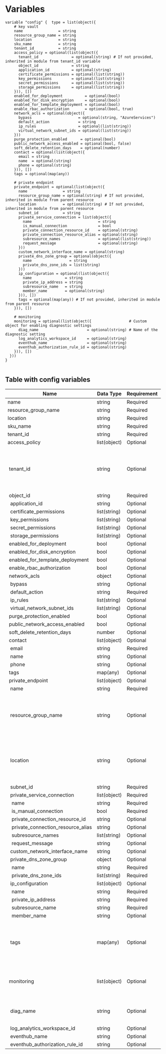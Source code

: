 # Variables

```
variable "config" {  type = list(object({
    # key vault
    name                = string
    resource_group_name = string
    location            = string
    sku_name            = string
    tenant_id           = string
    access_policy = optional(list(object({
      tenant_id               = optional(string) # If not provided, inherited in module from tenant_id variable
      object_id               = string
      application_id          = optional(string)
      certificate_permissions = optional(list(string))
      key_permissions         = optional(list(string))
      secret_permissions      = optional(list(string))
      storage_permissions     = optional(list(string))
    })), [])
    enabled_for_deployment          = optional(bool)
    enabled_for_disk_encryption     = optional(bool)
    enabled_for_template_deployment = optional(bool)
    enable_rbac_authorization       = optional(bool, true)
    network_acls = optional(object({
      bypass                     = optional(string, "AzureServices")
      default_action             = string
      ip_rules                   = optional(list(string))
      virtual_network_subnet_ids = optional(list(string))
    }))
    purge_protection_enabled      = optional(bool)
    public_network_access_enabled = optional(bool, false)
    soft_delete_retention_days    = optional(number)
    contact = optional(list(object({
      email = string
      name  = optional(string)
      phone = optional(string)
    })), [])
    tags = optional(map(any))

    # private endpoint
    private_endpoint = optional(list(object({
      name                = string
      resource_group_name = optional(string) # If not provided, inherited in module from parent resource
      location            = optional(string) # If not provided, inherited in module from parent resource
      subnet_id           = string
      private_service_connection = list(object({
        name                              = string
        is_manual_connection              = bool
        private_connection_resource_id    = optional(string)
        private_connection_resource_alias = optional(string)
        subresource_names                 = optional(list(string))
        request_message                   = optional(string)
      }))
      custom_network_interface_name = optional(string)
      private_dns_zone_group = optional(object({
        name                 = string
        private_dns_zone_ids = list(string)
      }))
      ip_configuration = optional(list(object({
        name               = string
        private_ip_address = string
        subresource_name   = string
        member_name        = optional(string)
      })), [])
      tags = optional(map(any)) # If not provided, inherited in module from parent resource
    })), [])

    # monitoring
    monitoring = optional(list(object({                 # Custom object for enabling diagnostic settings
      diag_name                      = optional(string) # Name of the diagnostic setting
      log_analytics_workspace_id     = optional(string)
      eventhub_name                  = optional(string)
      eventhub_authorization_rule_id = optional(string)
    })), [])
  }))
}


```


## Table with config variables

| Name | Data Type | Requirement | Default Value | Comment |
| ------- | --------- | ----------- | ------------- | ------- |
|name | string | Required |  |  |
|resource_group_name | string | Required |  |  |
|location | string | Required |  |  |
|sku_name | string | Required |  |  |
|tenant_id | string | Required |  |  |
|access_policy | list(object) | Optional | [] |  |
|&nbsp;tenant_id | string | Optional |  |  If not provided, inherited in module from tenant_id variable |
|&nbsp;object_id | string | Required |  |  |
|&nbsp;&nbsp;application_id | string | Optional |  |  |
|&nbsp;&nbsp;certificate_permissions | list(string) | Optional |  |  |
|&nbsp;&nbsp;key_permissions | list(string) | Optional |  |  |
|&nbsp;&nbsp;secret_permissions | list(string) | Optional |  |  |
|&nbsp;&nbsp;storage_permissions | list(string) | Optional |  |  |
|&nbsp;enabled_for_deployment | bool | Optional |  |  |
|&nbsp;enabled_for_disk_encryption | bool | Optional |  |  |
|&nbsp;enabled_for_template_deployment | bool | Optional |  |  |
|&nbsp;enable_rbac_authorization | bool | Optional |  true |  |
|&nbsp;network_acls | object | Optional |  |  |
|&nbsp;&nbsp;bypass | string | Optional |  "AzureServices" |  |
|&nbsp;&nbsp;default_action | string | Required |  |  |
|&nbsp;&nbsp;ip_rules | list(string) | Optional |  |  |
|&nbsp;&nbsp;virtual_network_subnet_ids | list(string) | Optional |  |  |
|&nbsp;purge_protection_enabled | bool | Optional |  |  |
|&nbsp;public_network_access_enabled | bool | Optional |  false |  |
|&nbsp;soft_delete_retention_days | number | Optional |  |  |
|&nbsp;contact | list(object) | Optional | [] |  |
|&nbsp;&nbsp;email | string | Required |  |  |
|&nbsp;&nbsp;name | string | Optional |  |  |
|&nbsp;&nbsp;phone | string | Optional |  |  |
|&nbsp;tags | map(any) | Optional |  |  |
|&nbsp;private_endpoint | list(object) | Optional | [] |  |
|&nbsp;&nbsp;name | string | Required |  |  |
|&nbsp;&nbsp;resource_group_name | string | Optional |  |  If not provided, inherited in module from parent resource |
|&nbsp;&nbsp;location | string | Optional |  |  If not provided, inherited in module from parent resource |
|&nbsp;&nbsp;subnet_id | string | Required |  |  |
|&nbsp;&nbsp;private_service_connection | list(object) | Required |  |  |
|&nbsp;&nbsp;&nbsp;name | string | Required |  |  |
|&nbsp;&nbsp;&nbsp;is_manual_connection | bool | Required |  |  |
|&nbsp;&nbsp;&nbsp;private_connection_resource_id | string | Optional |  |  |
|&nbsp;&nbsp;&nbsp;private_connection_resource_alias | string | Optional |  |  |
|&nbsp;&nbsp;&nbsp;subresource_names | list(string) | Optional |  |  |
|&nbsp;&nbsp;&nbsp;request_message | string | Optional |  |  |
|&nbsp;&nbsp;custom_network_interface_name | string | Optional |  |  |
|&nbsp;&nbsp;private_dns_zone_group | object | Optional |  |  |
|&nbsp;&nbsp;&nbsp;name | string | Required |  |  |
|&nbsp;&nbsp;&nbsp;private_dns_zone_ids | list(string) | Required |  |  |
|&nbsp;&nbsp;ip_configuration | list(object) | Optional | [] |  |
|&nbsp;&nbsp;&nbsp;name | string | Required |  |  |
|&nbsp;&nbsp;&nbsp;private_ip_address | string | Required |  |  |
|&nbsp;&nbsp;&nbsp;subresource_name | string | Required |  |  |
|&nbsp;&nbsp;&nbsp;member_name | string | Optional |  |  |
|&nbsp;&nbsp;tags | map(any) | Optional |  |  If not provided, inherited in module from parent resource |
|&nbsp;monitoring | list(object) | Optional | [] |  Custom object for enabling diagnostic settings |
|&nbsp;&nbsp;diag_name | string | Optional |  |  Name of the diagnostic setting |
|&nbsp;&nbsp;log_analytics_workspace_id | string | Optional |  |  |
|&nbsp;&nbsp;eventhub_name | string | Optional |  |  |
|&nbsp;&nbsp;eventhub_authorization_rule_id | string | Optional |  |  |


